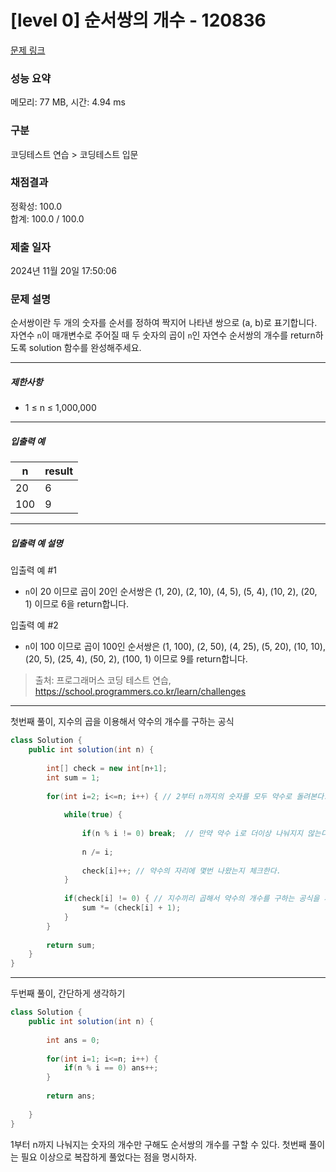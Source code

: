 # [level 0] 순서쌍의 개수 - 120836 

[문제 링크](https://school.programmers.co.kr/learn/courses/30/lessons/120836) 

### 성능 요약

메모리: 77 MB, 시간: 4.94 ms

### 구분

코딩테스트 연습 > 코딩테스트 입문

### 채점결과

정확성: 100.0<br/>합계: 100.0 / 100.0

### 제출 일자

2024년 11월 20일 17:50:06

### 문제 설명

<p>순서쌍이란 두 개의 숫자를 순서를 정하여 짝지어 나타낸 쌍으로 (a, b)로 표기합니다. 자연수 <code>n</code>이 매개변수로 주어질 때 두 숫자의 곱이 <code>n</code>인 자연수 순서쌍의 개수를 return하도록 solution 함수를 완성해주세요.</p>

<hr>

<h5>제한사항</h5>

<ul>
<li>1 ≤ n ≤ 1,000,000</li>
</ul>

<hr>

<h5>입출력 예</h5>
<table class="table">
        <thead><tr>
<th>n</th>
<th>result</th>
</tr>
</thead>
        <tbody><tr>
<td>20</td>
<td>6</td>
</tr>
<tr>
<td>100</td>
<td>9</td>
</tr>
</tbody>
      </table>
<hr>

<h5>입출력 예 설명</h5>

<p>입출력 예 #1</p>

<ul>
<li><code>n</code>이 20 이므로 곱이 20인 순서쌍은 (1, 20), (2, 10), (4, 5), (5, 4), (10, 2), (20, 1) 이므로 6을 return합니다.</li>
</ul>

<p>입출력 예 #2</p>

<ul>
<li><code>n</code>이 100 이므로 곱이 100인 순서쌍은 (1, 100), (2, 50), (4, 25), (5, 20), (10, 10), (20, 5), (25, 4), (50, 2), (100, 1) 이므로 9를 return합니다.</li>
</ul>


> 출처: 프로그래머스 코딩 테스트 연습, https://school.programmers.co.kr/learn/challenges
>
---

첫번째 풀이, 지수의 곱을 이용해서 약수의 개수를 구하는 공식

```java
class Solution {
    public int solution(int n) {
        
        int[] check = new int[n+1];
        int sum = 1;
        
        for(int i=2; i<=n; i++) { // 2부터 n까지의 숫자를 모두 약수로 돌려본다.
            
            while(true) {
                 
                if(n % i != 0) break;  // 만약 약수 i로 더이상 나눠지지 않는다면, 다음 약수로 넘어간다.
                
                n /= i;
                
                check[i]++; // 약수의 자리에 몇번 나왔는지 체크한다.
            }
            
            if(check[i] != 0) { // 지수끼리 곱해서 약수의 개수를 구하는 공식을 사용한다.
                sum *= (check[i] + 1);
            }            
        }
   
        return sum;
    }
}
```

---

두번째 풀이, 간단하게 생각하기

```java
class Solution {
    public int solution(int n) {
        
        int ans = 0;
        
        for(int i=1; i<=n; i++) {
            if(n % i == 0) ans++;
        }
        
        return ans;
        
    }
}
```

1부터 n까지 나눠지는 숫자의 개수만 구해도 순서쌍의 개수를 구할 수 있다. 첫번째 풀이는 필요 이상으로 복잡하게 풀었다는 점을 명시하자.
